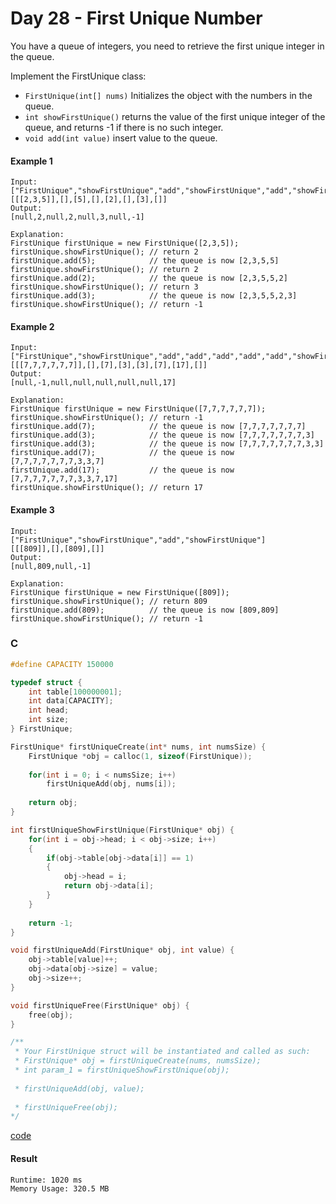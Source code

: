 # Day 28 - First Unique Number
You have a queue of integers, you need to retrieve the first unique integer in the queue.

Implement the FirstUnique class:

* `FirstUnique(int[] nums)` Initializes the object with the numbers in the queue.
* `int showFirstUnique()` returns the value of the first unique integer of the queue, and returns -1 if there is no such integer.
* `void add(int value)` insert value to the queue.

#### Example 1
```
Input: 
["FirstUnique","showFirstUnique","add","showFirstUnique","add","showFirstUnique","add","showFirstUnique"]
[[[2,3,5]],[],[5],[],[2],[],[3],[]]
Output: 
[null,2,null,2,null,3,null,-1]

Explanation: 
FirstUnique firstUnique = new FirstUnique([2,3,5]);
firstUnique.showFirstUnique(); // return 2
firstUnique.add(5);            // the queue is now [2,3,5,5]
firstUnique.showFirstUnique(); // return 2
firstUnique.add(2);            // the queue is now [2,3,5,5,2]
firstUnique.showFirstUnique(); // return 3
firstUnique.add(3);            // the queue is now [2,3,5,5,2,3]
firstUnique.showFirstUnique(); // return -1
```

#### Example 2
```
Input: 
["FirstUnique","showFirstUnique","add","add","add","add","add","showFirstUnique"]
[[[7,7,7,7,7,7]],[],[7],[3],[3],[7],[17],[]]
Output: 
[null,-1,null,null,null,null,null,17]

Explanation: 
FirstUnique firstUnique = new FirstUnique([7,7,7,7,7,7]);
firstUnique.showFirstUnique(); // return -1
firstUnique.add(7);            // the queue is now [7,7,7,7,7,7,7]
firstUnique.add(3);            // the queue is now [7,7,7,7,7,7,7,3]
firstUnique.add(3);            // the queue is now [7,7,7,7,7,7,7,3,3]
firstUnique.add(7);            // the queue is now [7,7,7,7,7,7,7,3,3,7]
firstUnique.add(17);           // the queue is now [7,7,7,7,7,7,7,3,3,7,17]
firstUnique.showFirstUnique(); // return 17
```

#### Example 3
```
Input: 
["FirstUnique","showFirstUnique","add","showFirstUnique"]
[[[809]],[],[809],[]]
Output: 
[null,809,null,-1]

Explanation: 
FirstUnique firstUnique = new FirstUnique([809]);
firstUnique.showFirstUnique(); // return 809
firstUnique.add(809);          // the queue is now [809,809]
firstUnique.showFirstUnique(); // return -1
```

### C
```C
#define CAPACITY 150000

typedef struct {
    int table[100000001];
    int data[CAPACITY];
    int head;
    int size;
} FirstUnique;

FirstUnique* firstUniqueCreate(int* nums, int numsSize) {
    FirstUnique *obj = calloc(1, sizeof(FirstUnique));
    
    for(int i = 0; i < numsSize; i++)
        firstUniqueAdd(obj, nums[i]);
    
    return obj;
}

int firstUniqueShowFirstUnique(FirstUnique* obj) {
    for(int i = obj->head; i < obj->size; i++)
    {
        if(obj->table[obj->data[i]] == 1)
        {
            obj->head = i;
            return obj->data[i];
        }
    }
    
    return -1;
}

void firstUniqueAdd(FirstUnique* obj, int value) {
    obj->table[value]++;
    obj->data[obj->size] = value;
    obj->size++;
}

void firstUniqueFree(FirstUnique* obj) {
    free(obj);
}

/**
 * Your FirstUnique struct will be instantiated and called as such:
 * FirstUnique* obj = firstUniqueCreate(nums, numsSize);
 * int param_1 = firstUniqueShowFirstUnique(obj);
 
 * firstUniqueAdd(obj, value);
 
 * firstUniqueFree(obj);
*/
```
[code](C/first-unique-number.c)

#### Result
```
Runtime: 1020 ms
Memory Usage: 320.5 MB
```
